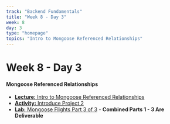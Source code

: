 ```yaml
---
track: "Backend Fundamentals"
title: "Week 8 - Day 3"
week: 8
day: 3
type: "homepage"
topics: "Intro to Mongoose Referenced Relationships"
---
```


# Week 8 - Day 3

#### Mongoose Referenced Relationships
- [**Lecture:** Intro to Mongoose Referenced Relationships](/backend-fundamentals/week-8/day-3/lecture-materials/intro-to-mongoose-referenced-relationships/)
- [**Activity:** Introduce Project 2](/unit-projects/unit-two-project-requirements)
- [**Lab:** Mongoose Flights Part 3 of 3](/backend-fundamentals/week-8/day-3/labs/mongoose-flights-part-3/) - **Combined Parts 1 - 3 Are Deliverable**



